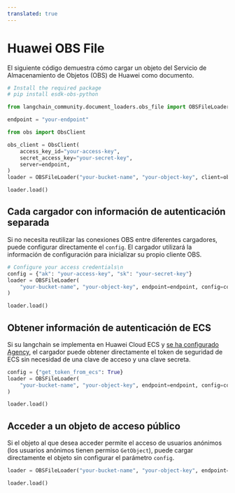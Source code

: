 ```yaml
---
translated: true
---
```


# Huawei OBS File

El siguiente código demuestra cómo cargar un objeto del Servicio de Almacenamiento de Objetos (OBS) de Huawei como documento.

```python
# Install the required package
# pip install esdk-obs-python
```

```python
from langchain_community.document_loaders.obs_file import OBSFileLoader
```

```python
endpoint = "your-endpoint"
```

```python
from obs import ObsClient

obs_client = ObsClient(
    access_key_id="your-access-key",
    secret_access_key="your-secret-key",
    server=endpoint,
)
loader = OBSFileLoader("your-bucket-name", "your-object-key", client=obs_client)
```

```python
loader.load()
```

## Cada cargador con información de autenticación separada

Si no necesita reutilizar las conexiones OBS entre diferentes cargadores, puede configurar directamente el `config`. El cargador utilizará la información de configuración para inicializar su propio cliente OBS.

```python
# Configure your access credentials\n
config = {"ak": "your-access-key", "sk": "your-secret-key"}
loader = OBSFileLoader(
    "your-bucket-name", "your-object-key", endpoint=endpoint, config=config
)
```

```python
loader.load()
```

## Obtener información de autenticación de ECS

Si su langchain se implementa en Huawei Cloud ECS y [se ha configurado Agency](https://support.huaweicloud.com/intl/en-us/usermanual-ecs/ecs_03_0166.html#section7), el cargador puede obtener directamente el token de seguridad de ECS sin necesidad de una clave de acceso y una clave secreta.

```python
config = {"get_token_from_ecs": True}
loader = OBSFileLoader(
    "your-bucket-name", "your-object-key", endpoint=endpoint, config=config
)
```

```python
loader.load()
```

## Acceder a un objeto de acceso público

Si el objeto al que desea acceder permite el acceso de usuarios anónimos (los usuarios anónimos tienen permiso `GetObject`), puede cargar directamente el objeto sin configurar el parámetro `config`.

```python
loader = OBSFileLoader("your-bucket-name", "your-object-key", endpoint=endpoint)
```

```python
loader.load()
```
